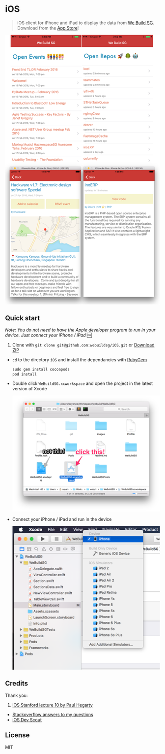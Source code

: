 # iOS

> iOS client for iPhone and iPad to display the data from [We Build SG](https://webuild.sg/). Download from the [App Store](https://itunes.apple.com/us/app/we-build-sg/id1089421487?mt=8)!

![](images/screenshot.jpg)

## Quick start

*Note: You do not need to have the Apple developer program to run in your device. Just connect your iPhone / iPad* :cool:

1. Clone with `git clone git@github.com:webuildsg/iOS.git` or [Download ZIP](https://github.com/webuildsg/iOS/archive/master.zip)
- `cd` to the directory `iOS` and install the dependancies with [RubyGem](https://rubygems.org/)

  ```shell
  sudo gem install cocoapods
  pod install
  ```
- Double click `WeBuildSG.xcworkspace` and open the project in the latest version of Xcode

  ![](images/workspace.png)
- Connect your iPhone / iPad and run in the device

  ![](images/run.png)

## Credits

Thank you:

1. [iOS Stanford lecture 10 by Paul Hegarty](https://itunes.apple.com/en/course/developing-ios-8-apps-swift/id961180099)
- [Stackoverflow answers to my questions](https://stackoverflow.com/users/496797/sayanee?tab=questions)
- [iOS Dev Scout](http://iosdevscout.com/)

## License

MIT
